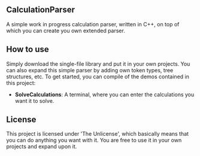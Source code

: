 ## CalculationParser
A simple work in progress calculation parser, written in C++, on top of which you can create you own extended parser.

## How to use
Simply download the single-file library and put it in your own projects. You can also expand this simple parser by adding own token types, tree structures, etc. To get started, you can compile of the demos contained in this project:
- __SolveCalculations__: A terminal, where you can enter the calculations you want it to solve.


## License
This project is licensed under 'The Unlicense', which basically means that you can do anything you want with it. You are free to use it in your own projects and expand upon it.
